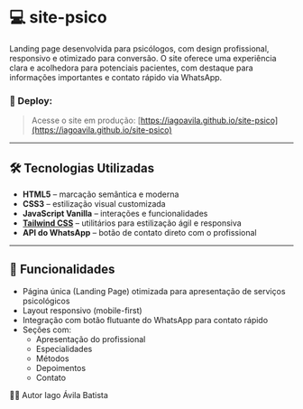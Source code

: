 # 💻 site-psico

Landing page desenvolvida para psicólogos, com design profissional, responsivo e otimizado para conversão. O site oferece uma experiência clara e acolhedora para potenciais pacientes, com destaque para informações importantes e contato rápido via WhatsApp.

### 📍 Deploy:
> Acesse o site em produção: [https://iagoavila.github.io/site-psico](https://iagoavila.github.io/site-psico)

---

## 🛠️ Tecnologias Utilizadas

- **HTML5** – marcação semântica e moderna
- **CSS3** – estilização visual customizada
- **JavaScript Vanilla** – interações e funcionalidades
- **[Tailwind CSS](https://tailwindcss.com/)** – utilitários para estilização ágil e responsiva
- **API do WhatsApp** – botão de contato direto com o profissional

---

## 📌 Funcionalidades

- Página única (Landing Page) otimizada para apresentação de serviços psicológicos
- Layout responsivo (mobile-first)
- Integração com botão flutuante do WhatsApp para contato rápido
- Seções com:
  - Apresentação do profissional
  - Especialidades
  - Métodos
  - Depoimentos
  - Contato

🧑‍💻 Autor
 Iago Ávila Batista


